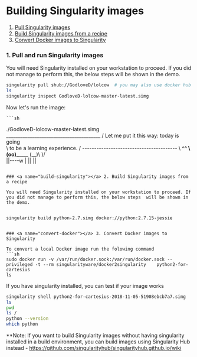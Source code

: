 # Building Singularity images

1. [Pull Singularity images](#pull-singularity)
2. [Build Singularity images from a recipe](#build-singularity)
3. [Convert Docker images to Singularity](#convert-docker)

   
### <a name="pull-singularity"></a> 1. Pull and run Singularity images
 
You will need Singularity installed on your workstation to proceed. If you did not manage to perform this, the below steps  will be shown in the demo.

   ```sh
   singularity pull shub://GodloveD/lolcow  # you may also use docker hub - singularity pull docker://godlovedc/lolcow
   ls
   singularity inspect GodloveD-lolcow-master-latest.simg
   ```
 Now let's run the image:
    
    ```sh
   ./GodloveD-lolcow-master-latest.simg 
    ________________________________________
   / Let me put it this way: today is going \
   \ to be a learning experience.           /
    ----------------------------------------
        \   ^__^
         \  (oo)\_______
            (__)\       )\/\
                ||----w |
                ||     ||

   ```

### <a name="build-singularity"></a> 2. Build Singularity images from a recipe

You will need Singularity installed on your workstation to proceed. If you did not manage to perform this, the below steps  will be shown in the demo.

 
 singularity build python-2.7.simg docker://python:2.7.15-jessie
 
 
### <a name="convert-docker"></a> 3. Convert Docker images to Singularity

To convert a local Docker image run the folowing command 
   ```sh
   sudo docker run -v /var/run/docker.sock:/var/run/docker.sock --privileged -t --rm singularityware/docker2singularity    python2-for-cartesius
   ls
   ```
   
If you have singularity installed, you can test if your image works

   ```sh
   singularity shell python2-for-cartesius-2018-11-05-51908ebcb7a7.simg
   ls
   pwd
   ls /
   python --version
   which python
   ```

**Note: If you want to build Singularity images without having singularity installed in a build environment, you can build images using Singularity Hub instead - https://github.com/singularityhub/singularityhub.github.io/wiki
